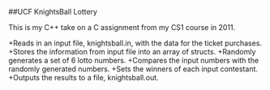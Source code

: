 ##UCF KnightsBall Lottery

This is my C++ take on a C assignment from my CS1 course in 2011.

+Reads in an input file, knightsball.in, with the data for the ticket purchases.
+Stores the information from input file into an array of structs.
+Randomly generates a set of 6 lotto numbers.
+Compares the input numbers with the randomly generated numbers.
+Sets the winners of each input contestant.
+Outputs the results to a file, knightsball.out.

